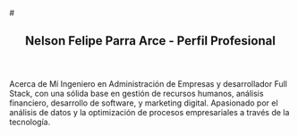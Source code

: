 #<header> <h2>Nelson Felipe Parra Arce - Perfil Profesional </h2> </header>

</body>Acerca de Mí
Ingeniero en Administración de Empresas y desarrollador Full Stack, con una sólida base en gestión de recursos humanos, análisis financiero, desarrollo de software, y marketing digital. Apasionado por el análisis de datos y la optimización de procesos empresariales a través de la tecnología.
</body>



<!--
**Nelsonparraarce/nelsonparraarce** is a ✨ _special_ ✨ repository because its `README.md` (this file) appears on your GitHub profile.

Here are some ideas to get you started:

- 🔭 I’m currently working on ...
- 🌱 I’m currently learning ...
- 👯 I’m looking to collaborate on ...
- 🤔 I’m looking for help with ...
- 💬 Ask me about ...
- 📫 How to reach me: ...
- 😄 Pronouns: ...
- ⚡ Fun fact: ...
-->
